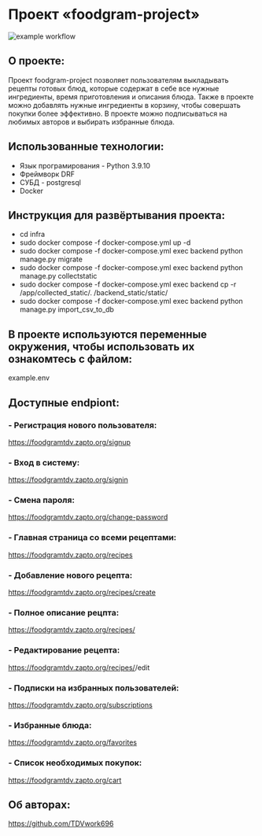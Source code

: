 # Проект «foodgram-project»

![example workflow](https://github.com/github/docs/actions/workflows/main.yml/badge.svg)

## О проекте:
Проект foodgram-project позволяет пользователям выкладывать рецепты готовых блюд, которые содержат в себе все нужные ингредиенты, время приготовления и описания блюда. Также в проекте можно добавлять нужные ингредиенты в корзину, чтобы совершать покупки более эффективно. В проекте можно подписываться на любимых авторов и выбирать избранные блюда.

## Использованные технологии:
- Язык програмирования - Python 3.9.10
- Фреймворк DRF
- СУБД - postgresql
- Docker

## Инструкция для развёртывания проекта:
- cd infra
- sudo docker compose -f docker-compose.yml up -d 
- sudo docker compose -f docker-compose.yml exec backend python manage.py migrate 
- sudo docker compose -f docker-compose.yml exec backend python manage.py collectstatic
- sudo docker compose -f docker-compose.yml exec backend cp -r /app/collected_static/. /backend_static/static/ 
- sudo docker compose -f docker-compose.yml exec backend python manage.py import_csv_to_db
## В проекте используются переменные окружения, чтобы использовать их ознакомтесь с файлом:
example.env

## Доступные endpiont:
### - Регистрация нового пользователя:
https://foodgramtdv.zapto.org/signup

### - Вход в систему:
https://foodgramtdv.zapto.org/signin

### - Смена пароля:
https://foodgramtdv.zapto.org/change-password

### - Главная страница со всеми рецептами:
https://foodgramtdv.zapto.org/recipes

### - Добавление нового рецепта:
https://foodgramtdv.zapto.org/recipes/create

### - Полное описание рецпта:
https://foodgramtdv.zapto.org/recipes/<id>

### - Редактирование рецепта:
https://foodgramtdv.zapto.org/recipes/<id>/edit

### - Подписки на избранных пользователей:
https://foodgramtdv.zapto.org/subscriptions

### - Избранные блюда:
https://foodgramtdv.zapto.org/favorites

### - Список необходимых покупок:
https://foodgramtdv.zapto.org/cart

## Об авторах:
https://github.com/TDVwork696
